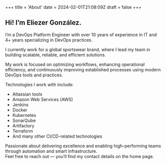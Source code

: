+++
title = 'About'
date = 2024-02-01T21:08:09Z
draft = false
+++

## Hi! I’m Eliezer González.

I’m a DevOps Platform Engineer with over 10 years of experience in IT and 4+ years specializing in DevOps practices. 

I currently work for a global sportswear brand, where I lead my team in building scalable, reliable, and efficient solutions.

My work is focused on optimizing workflows, enhancing operational efficiency, and continuously improving established processes using modern DevOps tools and practices.

Technologies I work with include:

- Atlassian tools  
- Amazon Web Services (AWS)  
- Jenkins  
- Docker  
- Kubernetes  
- SonarQube  
- Artifactory  
- Terraform  
- And many other CI/CD-related technologies

Passionate about delivering excellence and enabling high-performing teams through automation and smart infrastructure.  
Feel free to reach out — you’ll find my contact details on the home page.